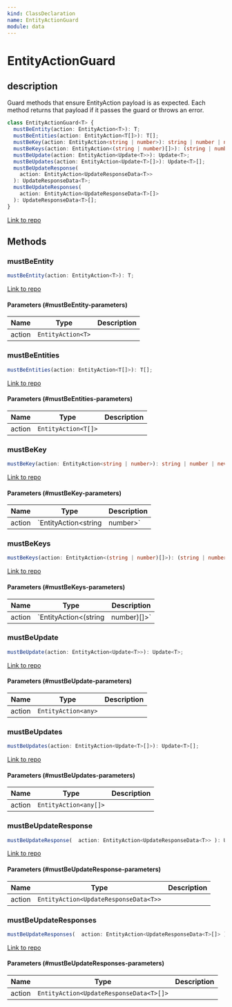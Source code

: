 ```yaml
---
kind: ClassDeclaration
name: EntityActionGuard
module: data
---
```


# EntityActionGuard

## description

Guard methods that ensure EntityAction payload is as expected.
Each method returns that payload if it passes the guard or
throws an error.

```ts
class EntityActionGuard<T> {
  mustBeEntity(action: EntityAction<T>): T;
  mustBeEntities(action: EntityAction<T[]>): T[];
  mustBeKey(action: EntityAction<string | number>): string | number | never;
  mustBeKeys(action: EntityAction<(string | number)[]>): (string | number)[];
  mustBeUpdate(action: EntityAction<Update<T>>): Update<T>;
  mustBeUpdates(action: EntityAction<Update<T>[]>): Update<T>[];
  mustBeUpdateResponse(
    action: EntityAction<UpdateResponseData<T>>
  ): UpdateResponseData<T>;
  mustBeUpdateResponses(
    action: EntityAction<UpdateResponseData<T>[]>
  ): UpdateResponseData<T>[];
}
```

[Link to repo](https://github.com/ngrx/platform/blob/master/modules/data/src/actions/entity-action-guard.ts#L11-L156)

## Methods

### mustBeEntity

```ts
mustBeEntity(action: EntityAction<T>): T;
```

[Link to repo](https://github.com/ngrx/platform/blob/master/modules/data/src/actions/entity-action-guard.ts#L15-L25)

#### Parameters (#mustBeEntity-parameters)

| Name   | Type              | Description |
| ------ | ----------------- | ----------- |
| action | `EntityAction<T>` |             |

### mustBeEntities

```ts
mustBeEntities(action: EntityAction<T[]>): T[];
```

[Link to repo](https://github.com/ngrx/platform/blob/master/modules/data/src/actions/entity-action-guard.ts#L28-L41)

#### Parameters (#mustBeEntities-parameters)

| Name   | Type                | Description |
| ------ | ------------------- | ----------- |
| action | `EntityAction<T[]>` |             |

### mustBeKey

```ts
mustBeKey(action: EntityAction<string | number>): string | number | never;
```

[Link to repo](https://github.com/ngrx/platform/blob/master/modules/data/src/actions/entity-action-guard.ts#L44-L53)

#### Parameters (#mustBeKey-parameters)

| Name   | Type                            | Description |
| ------ | ------------------------------- | ----------- |
| action | `EntityAction<string | number>` |             |

### mustBeKeys

```ts
mustBeKeys(action: EntityAction<(string | number)[]>): (string | number)[];
```

[Link to repo](https://github.com/ngrx/platform/blob/master/modules/data/src/actions/entity-action-guard.ts#L56-L70)

#### Parameters (#mustBeKeys-parameters)

| Name   | Type                                | Description |
| ------ | ----------------------------------- | ----------- |
| action | `EntityAction<(string | number)[]>` |             |

### mustBeUpdate

```ts
mustBeUpdate(action: EntityAction<Update<T>>): Update<T>;
```

[Link to repo](https://github.com/ngrx/platform/blob/master/modules/data/src/actions/entity-action-guard.ts#L73-L84)

#### Parameters (#mustBeUpdate-parameters)

| Name   | Type                | Description |
| ------ | ------------------- | ----------- |
| action | `EntityAction<any>` |             |

### mustBeUpdates

```ts
mustBeUpdates(action: EntityAction<Update<T>[]>): Update<T>[];
```

[Link to repo](https://github.com/ngrx/platform/blob/master/modules/data/src/actions/entity-action-guard.ts#L87-L103)

#### Parameters (#mustBeUpdates-parameters)

| Name   | Type                  | Description |
| ------ | --------------------- | ----------- |
| action | `EntityAction<any[]>` |             |

### mustBeUpdateResponse

```ts
mustBeUpdateResponse(  action: EntityAction<UpdateResponseData<T>> ): UpdateResponseData<T>;
```

[Link to repo](https://github.com/ngrx/platform/blob/master/modules/data/src/actions/entity-action-guard.ts#L106-L119)

#### Parameters (#mustBeUpdateResponse-parameters)

| Name   | Type                                  | Description |
| ------ | ------------------------------------- | ----------- |
| action | `EntityAction<UpdateResponseData<T>>` |             |

### mustBeUpdateResponses

```ts
mustBeUpdateResponses(  action: EntityAction<UpdateResponseData<T>[]> ): UpdateResponseData<T>[];
```

[Link to repo](https://github.com/ngrx/platform/blob/master/modules/data/src/actions/entity-action-guard.ts#L122-L140)

#### Parameters (#mustBeUpdateResponses-parameters)

| Name   | Type                                    | Description |
| ------ | --------------------------------------- | ----------- |
| action | `EntityAction<UpdateResponseData<T>[]>` |             |
